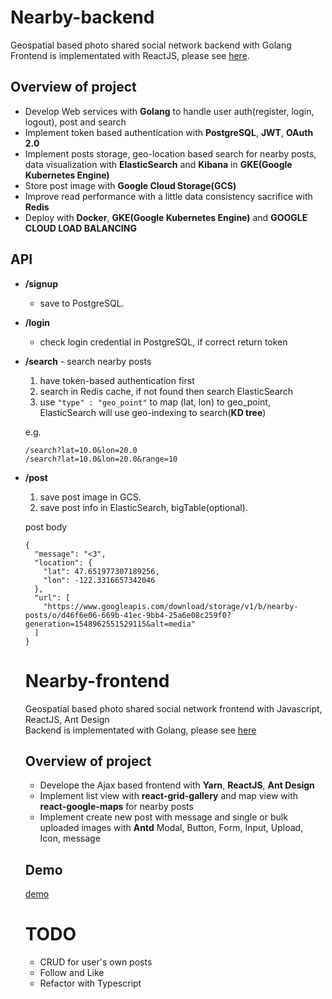 # Nearby-backend
Geospatial based photo shared social network backend with Golang<br>
Frontend is implementated with ReactJS, please see [here](https://github.com/ZedYeung/nearby-frontend).

## Overview of project
- Develop Web services with **Golang** to handle user auth(register, login, logout), post and search
- Implement token based authentication with **PostgreSQL**, **JWT**, **OAuth 2.0**
- Implement posts storage, geo-location based search for nearby posts, data visualization  with **ElasticSearch** and **Kibana** in **GKE(Google Kubernetes Engine)**
- Store post image with **Google Cloud Storage(GCS)**
- Improve read performance with a little data consistency sacrifice with **Redis**
- Deploy with **Docker**, **GKE(Google Kubernetes Engine)** and **GOOGLE CLOUD LOAD BALANCING**

## API
- **/signup**
  * save to PostgreSQL.
- **/login**
  * check login credential in PostgreSQL, if correct return token
- **/search** - search nearby posts
  1. have token-based authentication first
  2. search in Redis cache, if not found then search ElasticSearch
  3. use  `"type" : "geo_point"` to map (lat, lon) to geo_point, ElasticSearch will use geo-indexing to search(**KD tree**)

  e.g.
  ```
  /search?lat=10.0&lon=20.0
  /search?lat=10.0&lon=20.0&range=10
  ```
- **/post**
  1. save post image in GCS.
  2. save post info in ElasticSearch, bigTable(optional).

  post body
  ```
  {
    "message": "<3",
    "location": {
      "lat": 47.651977307189256,
      "lon": -122.3316657342046
    },
    "url": [
      "https://www.googleapis.com/download/storage/v1/b/nearby-posts/o/d46f6e06-669b-41ec-9bb4-25a6e08c259f0?generation=1548962551529115&alt=media"
    ]
  }
  ```

  # Nearby-frontend

  Geospatial based photo shared social network frontend with Javascript, ReactJS, Ant Design<br>
  Backend is implementated with Golang, please see [here](https://github.com/ZedYeung/nearby-backend)

  ## Overview of project
  - Develope the Ajax based frontend with **Yarn**, **ReactJS**, **Ant Design**
  - Implement list view with **react-grid-gallery** and map view with **react-google-maps** for nearby posts
  - Implement create new post with message and single or bulk uploaded images with **Antd** Modal, Button, Form, Input, Upload, Icon, message

  ## Demo
  [demo](https://www.youtube.com/watch?v=Thl9KsrzTIc)

  # TODO
  * CRUD for user's own posts
  * Follow and Like
  * Refactor with Typescript

